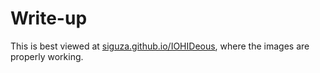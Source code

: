 # Write-up

This is best viewed at [siguza.github.io/IOHIDeous](https://siguza.github.io/IOHIDeous/), where the images are properly working.
